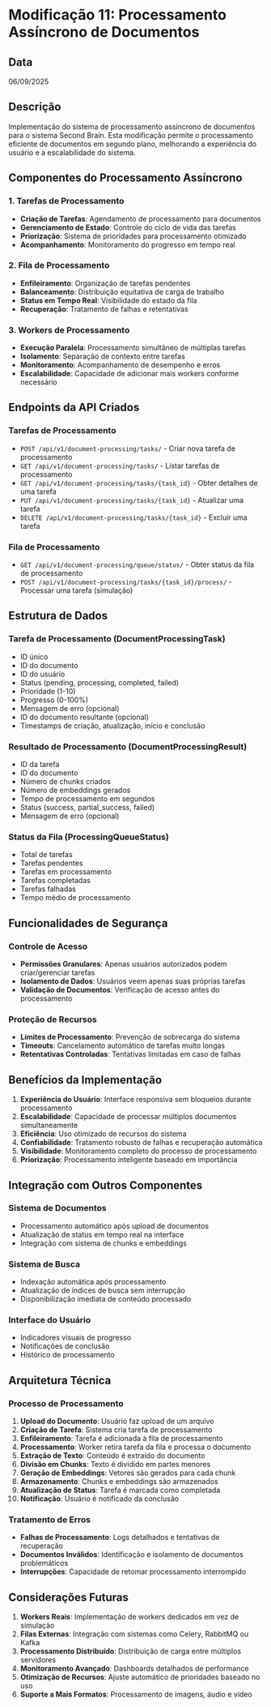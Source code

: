 # Modificação 11: Processamento Assíncrono de Documentos

## Data
06/09/2025

## Descrição
Implementação do sistema de processamento assíncrono de documentos para o sistema Second Brain. Esta modificação permite o processamento eficiente de documentos em segundo plano, melhorando a experiência do usuário e a escalabilidade do sistema.

## Componentes do Processamento Assíncrono

### 1. Tarefas de Processamento
- **Criação de Tarefas**: Agendamento de processamento para documentos
- **Gerenciamento de Estado**: Controle do ciclo de vida das tarefas
- **Priorização**: Sistema de prioridades para processamento otimizado
- **Acompanhamento**: Monitoramento do progresso em tempo real

### 2. Fila de Processamento
- **Enfileiramento**: Organização de tarefas pendentes
- **Balanceamento**: Distribuição equitativa de carga de trabalho
- **Status em Tempo Real**: Visibilidade do estado da fila
- **Recuperação**: Tratamento de falhas e retentativas

### 3. Workers de Processamento
- **Execução Paralela**: Processamento simultâneo de múltiplas tarefas
- **Isolamento**: Separação de contexto entre tarefas
- **Monitoramento**: Acompanhamento de desempenho e erros
- **Escalabilidade**: Capacidade de adicionar mais workers conforme necessário

## Endpoints da API Criados

### Tarefas de Processamento
- `POST /api/v1/document-processing/tasks/` - Criar nova tarefa de processamento
- `GET /api/v1/document-processing/tasks/` - Listar tarefas de processamento
- `GET /api/v1/document-processing/tasks/{task_id}` - Obter detalhes de uma tarefa
- `PUT /api/v1/document-processing/tasks/{task_id}` - Atualizar uma tarefa
- `DELETE /api/v1/document-processing/tasks/{task_id}` - Excluir uma tarefa

### Fila de Processamento
- `GET /api/v1/document-processing/queue/status/` - Obter status da fila de processamento
- `POST /api/v1/document-processing/tasks/{task_id}/process/` - Processar uma tarefa (simulação)

## Estrutura de Dados

### Tarefa de Processamento (DocumentProcessingTask)
- ID único
- ID do documento
- ID do usuário
- Status (pending, processing, completed, failed)
- Prioridade (1-10)
- Progresso (0-100%)
- Mensagem de erro (opcional)
- ID do documento resultante (opcional)
- Timestamps de criação, atualização, início e conclusão

### Resultado de Processamento (DocumentProcessingResult)
- ID da tarefa
- ID do documento
- Número de chunks criados
- Número de embeddings gerados
- Tempo de processamento em segundos
- Status (success, partial_success, failed)
- Mensagem de erro (opcional)

### Status da Fila (ProcessingQueueStatus)
- Total de tarefas
- Tarefas pendentes
- Tarefas em processamento
- Tarefas completadas
- Tarefas falhadas
- Tempo médio de processamento

## Funcionalidades de Segurança

### Controle de Acesso
- **Permissões Granulares**: Apenas usuários autorizados podem criar/gerenciar tarefas
- **Isolamento de Dados**: Usuários veem apenas suas próprias tarefas
- **Validação de Documentos**: Verificação de acesso antes do processamento

### Proteção de Recursos
- **Limites de Processamento**: Prevenção de sobrecarga do sistema
- **Timeouts**: Cancelamento automático de tarefas muito longas
- **Retentativas Controladas**: Tentativas limitadas em caso de falhas

## Benefícios da Implementação

1. **Experiência do Usuário**: Interface responsiva sem bloqueios durante processamento
2. **Escalabilidade**: Capacidade de processar múltiplos documentos simultaneamente
3. **Eficiência**: Uso otimizado de recursos do sistema
4. **Confiabilidade**: Tratamento robusto de falhas e recuperação automática
5. **Visibilidade**: Monitoramento completo do processo de processamento
6. **Priorização**: Processamento inteligente baseado em importância

## Integração com Outros Componentes

### Sistema de Documentos
- Processamento automático após upload de documentos
- Atualização de status em tempo real na interface
- Integração com sistema de chunks e embeddings

### Sistema de Busca
- Indexação automática após processamento
- Atualização de índices de busca sem interrupção
- Disponibilização imediata de conteúdo processado

### Interface do Usuário
- Indicadores visuais de progresso
- Notificações de conclusão
- Histórico de processamento

## Arquitetura Técnica

### Processo de Processamento
1. **Upload do Documento**: Usuário faz upload de um arquivo
2. **Criação de Tarefa**: Sistema cria tarefa de processamento
3. **Enfileiramento**: Tarefa é adicionada à fila de processamento
4. **Processamento**: Worker retira tarefa da fila e processa o documento
5. **Extração de Texto**: Conteúdo é extraído do documento
6. **Divisão em Chunks**: Texto é dividido em partes menores
7. **Geração de Embeddings**: Vetores são gerados para cada chunk
8. **Armazenamento**: Chunks e embeddings são armazenados
9. **Atualização de Status**: Tarefa é marcada como completada
10. **Notificação**: Usuário é notificado da conclusão

### Tratamento de Erros
- **Falhas de Processamento**: Logs detalhados e tentativas de recuperação
- **Documentos Inválidos**: Identificação e isolamento de documentos problemáticos
- **Interrupções**: Capacidade de retomar processamento interrompido

## Considerações Futuras

1. **Workers Reais**: Implementação de workers dedicados em vez de simulação
2. **Filas Externas**: Integração com sistemas como Celery, RabbitMQ ou Kafka
3. **Processamento Distribuído**: Distribuição de carga entre múltiplos servidores
4. **Monitoramento Avançado**: Dashboards detalhados de performance
5. **Otimização de Recursos**: Ajuste automático de prioridades baseado no uso
6. **Suporte a Mais Formatos**: Processamento de imagens, áudio e vídeo
